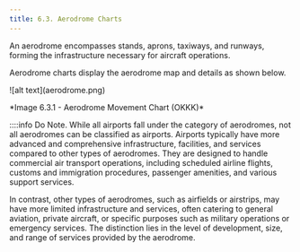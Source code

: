 ```yaml
---
title: 6.3. Aerodrome Charts 
---
```

An aerodrome encompasses stands, aprons, taxiways, and runways, forming the infrastructure necessary for aircraft operations. 

Aerodrome charts display the aerodrome map and details as shown below.
<div className="center-align">
![alt text](aerodrome.png)
</div>
<div className="center-align">
<p> *Image 6.3.1 - Aerodrome Movement Chart (OKKK)* </p>
</div>
::::info Do Note.
While all airports fall under the category of aerodromes, not all aerodromes can be classified as airports. Airports typically have more advanced and comprehensive infrastructure, facilities, and services compared to other types of aerodromes. They are designed to handle commercial air transport operations, including scheduled airline flights, customs and immigration procedures, passenger amenities, and various support services. 

In contrast, other types of aerodromes, such as airfields or airstrips, may have more limited infrastructure and services, often catering to general aviation, private aircraft, or specific purposes such as military operations or emergency services. The distinction lies in the level of development, size, and range of services provided by the aerodrome.